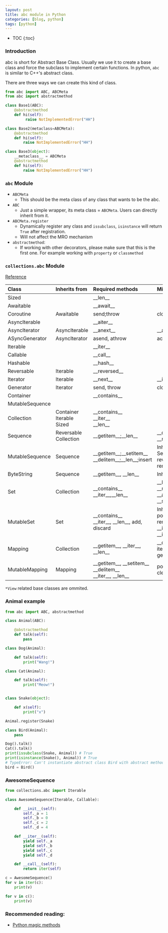 ```yaml
---
layout: post
title: abc module in Python
categories: [blog, python]
tags: [python]
---
```


* TOC
{:toc}

### Introduction

abc is short for Abstract Base Class. Usually we use it to create a base class and
force the subclass to implement certain functions. In python, `abc` is similar to
C++'s abstract class.

There are three ways we can create this kind of class.

```python
from abc import ABC, ABCMeta
from abc import abstractmethod

class Base1(ABC):
    @abstractmethod
    def hi(self):
         raise NotImplementedError("HH")

class Base2(metaclass=ABCMeta):
    @abstractmethod
    def hi(self):
        raise NotImplementedError("HH")

class Base3(object):
    __metaclass__ = ABCMeta
    @abstractmethod
    def hi(self):
        raise NotImplementedError("HH")
```


### `abc` Module

+ `ABCMeta`
  + This should be the meta class of any class that wants to be the abc.
+ `ABC`
  + Just a simple wrapper, its meta class = `ABCMeta`. Users can directly inherit from it.
+ `ABCMeta.register`
  + Dynamically register any class and `issubclass`, `isinstance` will return
`True` after registration.
  + Will not affect the MRO mechanism
+ `abstractmethod`:
  + If working with other decorators, please make sure that this is the first one. For example
  working with `property` or `classmethod`

### `collections.abc` Module

<a href="https://docs.python.org/3/library/collections.abc.html#module-collections.abc"
target="_blank"> Reference </a>


|        Class     |   Inherits from  | Required methods     | Mixin methods|
| :------------------ | :------------ | :-------------------------|:--------------------------|
|Sized||\_\_len\_\_||
|Awaitable||\_\_await\_\_||
|Coroutine|Awaitable|send;throw|close|
|AsyncIterable||\_\_aiter\_\_||
|AsyncIterator|AsyncIterable|\_\_anext\_\_|\_\_aiter\_\_|
|ASyncGenerator|AsyncIterator|asend, athrow|aclose|
|Iterable||\_\_iter\_\_||
|Callable||\_\_call\_\_||
|Hashable||\_\_hash\_\_||
|Reversable|Iterable|\_\_reversed\_\_||
|Iterator|Iterable|\_\_next\_\_|\_\_iter\_\_|
|Generator|Iterator|send, throw | close, \_\_iter\_\_, \_\_next\_\_|
|Container||\_\_contains\_\_|
|MutableSequence||
|Collection|Container<br/>Iterable<br/>Sized|\_\_contains\_\_<br/>\_\_iter\_\_<br/>\_\_len\_\_|
|Sequence|Reversable<br/> Collection|\_\_getitem\_\_;\_\_len\_\_|\_\_contains\_\_;\_\_iter\_\_<br/>\_\_reversed\_\_;index;count|
|MutableSequence|Sequence|\_\_getitem\_\_;\_\_setitem\_\_<br/>\_\_delitem\_\_;\_\_len\_\_;insert|Inherited from Sequence,append<br/>reverse,extend, pop, remove, \_\_iadd\_\_|
|ByteString|Sequence|\_\_getitem\_\_, \_\_len\_\_|Inherit from Sequence|
|Set|Collection|\_\_contains\_\_ <br/> \_\_iter\_\_,\_\_len\_\_|\_\_le\_\_, \_\_lt\_\_, \_\_eq\_\_, \_\_ne\_\_, \_\_gt\_\_, \_\_ge\_\_<br/> \_\_and\_\_, \_\_or\_\_, \_\_xor\_\_, \_\_sub\_\_, isdisjoint|
|MutableSet|Set|\_\_contains\_\_ <br/> \_\_iter\_\_, \_\_len\_\_, add, discard|Inhert from Set, clear, pop <br/> remove<br/> \_\_ior\_\_, \_\_iand\_\_, \_\_ixor\_\_, \_\_isub\_\_|
|Mapping|Collection|\_\_getitem\_\_, \_\_iter\_\_, \_\_len\_\_|\_\_contains\_\_, keys, items, values <br/> get, \_\_eq\_\_, \_\_ne\_\_|
|MutableMapping|Mapping|\_\_getitem\_\_, \_\_setitem\_\_ <br/>\_\_delitem\_\_<br/>\_\_iter\_\_, \_\_len\_\_|pop, popitem <br/> clear, update, setdefault|

`*View` related base classes are ommited.

### Animal example

```python
from abc import ABC, abstractmethod

class Animal(ABC):

    @abstractmethod
    def talk(self):
        pass

class Dog(Animal):

    def talk(self):
        print("Wang!")

class Cat(Animal):

    def talk(self):
        print("Meow!")


class Snake(object):

    def x(self):
        print("x")

Animal.register(Snake)

class Bird(Animal):
    pass

Dog().talk()
Cat().talk()
print(issubclass(Snake, Animal)) # True
print(isinstance(Snake(), Animal)) # True
# TypeError: Can't instantiate abstract class Bird with abstract methods talk
bird = Bird()
```

### AwesomeSequence

```python
from collections.abc import Iterable

class AwesomeSequence(Iterable, Callable):

    def __init__(self):
        self._a = 1
        self._b = 0
        self._c = 2
        self._d = 4

    def __iter__(self):
        yield self._a
        yield self._b
        yield self._c
        yield self._d

    def __call__(self):
        return iter(self)

c = AwesomeSequence()
for v in iter(c):
    print(v)

for v in c():
    print(v)

```

### Recommended reading:

+ [Python magic methods](/blog/translating/a-guide-to-python-magic-methods.html)

[1]: https://docs.python.org/3/library/abc.html
[2]: https://docs.python.org/3/library/collections.abc.html#module-collections.abc
[3]: https://pymotw.com/2/abc/
